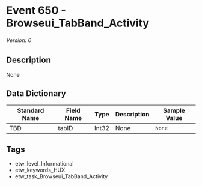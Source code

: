 # Event 650 - Browseui_TabBand_Activity
###### Version: 0

## Description
None

## Data Dictionary
|Standard Name|Field Name|Type|Description|Sample Value|
|---|---|---|---|---|
|TBD|tabID|Int32|None|`None`|

## Tags
* etw_level_Informational
* etw_keywords_HUX
* etw_task_Browseui_TabBand_Activity